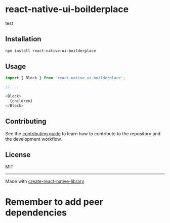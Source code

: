# react-native-ui-boilderplace

test

## Installation

```sh
npm install react-native-ui-boilderplace
```

## Usage


```js
import { Block } from 'react-native-ui-boilderplace';

// ...

<Block>
  {children}
</Block>
```


## Contributing

See the [contributing guide](CONTRIBUTING.md) to learn how to contribute to the repository and the development workflow.

## License

MIT

---

Made with [create-react-native-library](https://github.com/callstack/react-native-builder-bob)


# Remember to add peer dependencies

